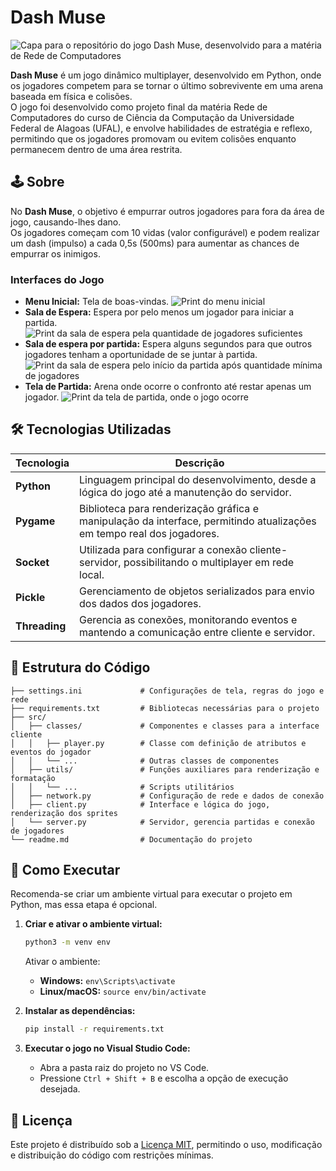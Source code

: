 # Dash Muse

<picture>
  <img alt="Capa para o repositório do jogo Dash Muse, desenvolvido para a matéria de Rede de Computadores" src="/.github/cover.png">
</picture>

**Dash Muse** é um jogo dinâmico multiplayer, desenvolvido em Python, onde os jogadores competem para se tornar o último sobrevivente em uma arena baseada em física e colisões.  
O jogo foi desenvolvido como projeto final da matéria Rede de Computadores do curso de Ciência da Computação da Universidade Federal de Alagoas (UFAL), e envolve habilidades de estratégia e reflexo, permitindo que os jogadores promovam ou evitem colisões enquanto permanecem dentro de uma área restrita.

## 🕹️ Sobre

No **Dash Muse**, o objetivo é empurrar outros jogadores para fora da área de jogo, causando-lhes dano.  
Os jogadores começam com 10 vidas (valor configurável) e podem realizar um dash (impulso) a cada 0,5s (500ms) para aumentar as chances de empurrar os inimigos.  

### Interfaces do Jogo

- **Menu Inicial:** Tela de boas-vindas.
    <picture>
    <img alt="Print do menu inicial" src="/.github/menu.png">
    </picture>
- **Sala de Espera:** Espera por pelo menos um jogador para iniciar a partida.
    <picture>
    <img alt="Print da sala de espera pela quantidade de jogadores suficientes" src="/.github/waiting_room.png">
    </picture>
- **Sala de espera por partida:** Espera alguns segundos para que outros jogadores tenham a oportunidade de se juntar à partida.
    <picture>
    <img alt="Print da sala de espera pelo início da partida após quantidade mínima de jogadores" src="/.github/intermission.png">
    </picture>
- **Tela de Partida:** Arena onde ocorre o confronto até restar apenas um jogador.
    <picture>
    <img alt="Print da tela de partida, onde o jogo ocorre" src="/.github/match.png">
    </picture>

## 🛠 Tecnologias Utilizadas

| Tecnologia | Descrição |
|------------|-----------|
| **Python** | Linguagem principal do desenvolvimento, desde a lógica do jogo até a manutenção do servidor. |
| **Pygame** | Biblioteca para renderização gráfica e manipulação da interface, permitindo atualizações em tempo real dos jogadores. |
| **Socket** | Utilizada para configurar a conexão cliente-servidor, possibilitando o multiplayer em rede local. |
| **Pickle** | Gerenciamento de objetos serializados para envio dos dados dos jogadores. |
| **Threading** | Gerencia as conexões, monitorando eventos e mantendo a comunicação entre cliente e servidor. |

## 📂 Estrutura do Código

```plaintext
├── settings.ini             # Configurações de tela, regras do jogo e rede
├── requirements.txt         # Bibliotecas necessárias para o projeto
├── src/
│   ├── classes/             # Componentes e classes para a interface cliente
│   │   ├── player.py        # Classe com definição de atributos e eventos do jogador
│   │   └── ...              # Outras classes de componentes
│   ├── utils/               # Funções auxiliares para renderização e formatação
│   │   └── ...              # Scripts utilitários
│   ├── network.py           # Configuração de rede e dados de conexão
│   ├── client.py            # Interface e lógica do jogo, renderização dos sprites
│   └── server.py            # Servidor, gerencia partidas e conexão de jogadores
└── readme.md                # Documentação do projeto
```

## 🚀 Como Executar

Recomenda-se criar um ambiente virtual para executar o projeto em Python, mas essa etapa é opcional.

1. **Criar e ativar o ambiente virtual:**
   ```bash
   python3 -m venv env
   ```
   Ativar o ambiente:
   - **Windows:** `env\Scripts\activate`
   - **Linux/macOS:** `source env/bin/activate`

2. **Instalar as dependências:**
   ```bash
   pip install -r requirements.txt
   ```

3. **Executar o jogo no Visual Studio Code:**
   - Abra a pasta raiz do projeto no VS Code.
   - Pressione `Ctrl + Shift + B` e escolha a opção de execução desejada.

## 📄 Licença

Este projeto é distribuído sob a [Licença MIT](LICENSE), permitindo o uso, modificação e distribuição do código com restrições mínimas.